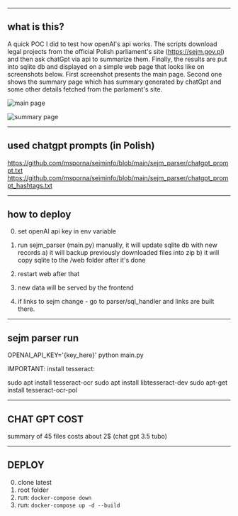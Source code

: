 -----------------
what is this?
-----------------
A quick POC I did to test how openAI's api works. The scripts download legal projects from the official Polish parliament's site (https://sejm.gov.pl) and then ask chatGpt via api to summarize them. Finally, the results are put into sqlite db and displayed on a simple web page that looks like on screenshots below. First screenshot presents the main page. Second one shows the summary page which has summary generated by chatGpt and some other details fetched from the parlament's site.

![main page](https://github.com/msporna/sejminfo/blob/main/images/img1.png)

![summary page](https://github.com/msporna/sejminfo/blob/main/images/img2.png)






--------------------------------
used chatgpt prompts (in Polish)
--------------------------------
https://github.com/msporna/sejminfo/blob/main/sejm_parser/chatgpt_prompt.txt
https://github.com/msporna/sejminfo/blob/main/sejm_parser/chatgpt_prompt_hashtags.txt

-----------------
how to deploy
-----------------
0. set openAI api key in env variable
1. run sejm_parser (main.py) manually, it will update sqlite db with new records
a) it will backup previously downloaded files into zip
b) it will copy sqlite to the /web folder after it's done
2. restart web after that
3. new data will be served by the frontend


1. if links to sejm change - go to parser/sql_handler and links are built there.

---
sejm parser run
---
OPENAI_API_KEY='{key_here}' python main.py

IMPORTANT: install tesseract:

sudo apt install tesseract-ocr
sudo apt install libtesseract-dev
sudo apt-get install tesseract-ocr-pol

---
CHAT GPT COST
---

summary of 45 files costs about 2$ (chat gpt 3.5 tubo)

---
DEPLOY
---
0. clone latest
1. root folder
2. run: `docker-compose down`
3. run: `docker-compose up -d --build`
